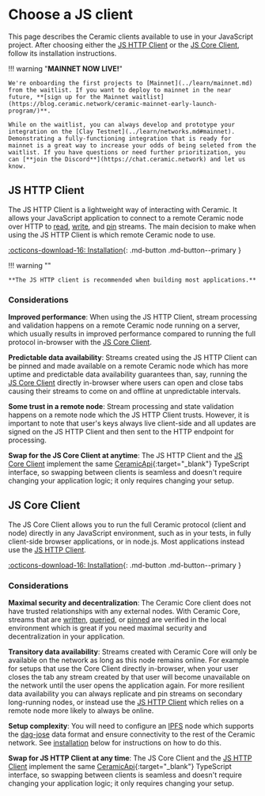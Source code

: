 # Choose a JS client

This page describes the Ceramic clients available to use in your JavaScript project. After choosing either the [JS HTTP Client](#js-http-client) or the [JS Core Client](#js-core-client), follow its installation instructions.

!!! warning "**MAINNET NOW LIVE!**"
    
    We're onboarding the first projects to [Mainnet](../learn/mainnet.md) from the waitlist. If you want to deploy to mainnet in the near future, **[sign up for the Mainnet waitlist](https://blog.ceramic.network/ceramic-mainnet-early-launch-program/)**. 

    While on the waitlist, you can always develop and prototype your integration on the [Clay Testnet](../learn/networks.md#mainnet). Demonstrating a fully-functioning integration that is ready for mainnet is a great way to increase your odds of being seleted from the waitlist. If you have questions or need further prioritization, you can [**join the Discord**](https://chat.ceramic.network) and let us know.


## **JS HTTP Client**

The JS HTTP Client is a lightweight way of interacting with Ceramic. It allows your JavaScript application to connect to a remote Ceramic node over HTTP to [read](./queries.md), [write](./writes.md), and [pin](./pinning.md) streams. The main decision to make when using the JS HTTP Client is which remote Ceramic node to use. 

[:octicons-download-16: Installation](./http.md){: .md-button .md-button--primary }

!!! warning ""

    **The JS HTTP client is recommended when building most applications.**

### Considerations

**Improved performance**: When using the JS HTTP Client, stream processing and validation happens on a remote Ceramic node running on a server, which usually results in improved performance compared to running the full protocol in-browser with the [JS Core Client](#js-core-client).

**Predictable data availability**: Streams created using the JS HTTP Client can be pinned and made available on a remote Ceramic node which has more uptime and predictable data availability guarantees than, say, running the [JS Core Client](#js-core-client) directly in-browser where users can open and close tabs causing their streams to come on and offline at unpredictable intervals.

**Some trust in a remote node**: Stream processing and state validation happens on a remote node which the JS HTTP Client trusts. However, it is important to note that user's keys always live client-side and all updates are signed on the JS HTTP Client and then sent to the HTTP endpoint for processing.

**Swap for the JS Core Client at anytime**: The JS HTTP Client and the [JS Core Client](#js-core-client) implement the same [CeramicApi](https://developers.ceramic.network/reference/typescript/interfaces/_ceramicnetwork_common.ceramicapi-1.html){:target="_blank"} TypeScript interface, so swapping between clients is seamless and doesn't require changing your application logic; it only requires changing your setup.


## **JS Core Client**

The JS Core Client allows you to run the full Ceramic protocol (client and node) directly in any JavaScript environment, such as in your tests, in fully client-side browser applications, or in node.js. Most applications instead use the [JS HTTP Client](#js-http-client).

[:octicons-download-16: Installation](./core.md){: .md-button .md-button--primary }

### Considerations

**Maximal security and decentralization**: The Ceramic Core client does not have trusted relationships with any external nodes. With Ceramic Core, streams that are [written](./writes.md), [queried](./queries.md), or [pinned](./pinning.md) are verified in the local environment which is great if you need maximal security and decentralization in your application. 

**Transitory data availability**: Streams created with Ceramic Core will only be available on the network as long as this node remains online. For example for setups that use the Core Client directly in-browser, when your user closes the tab any stream created by that user will become unavailable  on the network until the user opens the application again. For more resilient data availability you can always replicate and pin streams on secondary long-running nodes, or instead use the [JS HTTP Client](#js-http-client) which relies on a remote node more likely to always be online.

**Setup complexity**: You will need to configure an [IPFS](../../learn/glossary.md#ipfs) node which supports the [dag-jose](../../learn/glossary.md#dagjose) data format and ensure connectivity to the rest of the Ceramic network. See [installation](#installation) below for instructions on how to do this.

**Swap for JS HTTP Client at any time**: The JS Core Client and the [JS HTTP Client](#js-http-client) implement the same [CeramicApi](https://developers.ceramic.network/reference/typescript/interfaces/_ceramicnetwork_common.ceramicapi-1.html){:target="_blank"} TypeScript interface, so swapping between clients is seamless and doesn't require changing your application logic; it only requires changing your setup.

</br>
</br>
</br>
